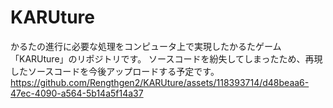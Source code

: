 # KARUture
かるたの進行に必要な処理をコンピュータ上で実現したかるたゲーム「KARUture」のリポジトリです。
ソースコードを紛失してしまったため、再現したソースコードを今後アップロードする予定です。
https://github.com/Rengthgen2/KARUture/assets/118393714/d48beaa6-47ec-4090-a564-5b14a5f14a37

